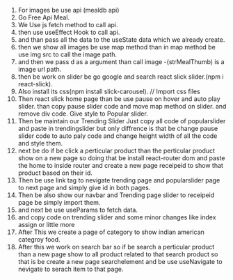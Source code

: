 1. For images be use api (mealdb api)
2. Go Free Api Meal.
3. We Use js fetch method to call api.
4. then use useEffect Hook to call api.
5. and than pass all the data to the useState data which we already create.
6. then we show all images be use map method than in map method be use img src to call the image path.
7. and then we pass d as a argument than call image -(strMealThumb) is a image url path.
8. then be work on slider be go google and search react slick slider.(npm i react-slick).
9. Also install its css(npm install slick-carousel).
// Import css files
10. Then react slick home page than be use pause on hover and auto play slider.
  than copy pause slider code and move map method on slider.
  and remove div code.
  Give style to Popular slider.
11. Then be maintain our Trending Slider Just copy all code of popularslider and paste in trendingslider
    but only diffrence is that be change pause slider code to auto paly code and change height width of 
    all the code and style them.
12. next be do if be click a perticular product than the perticular product show on a new page so doing that be install react-router dom and paste the home to inside router and create a new page receipeid to show that product based on their id.
13. Then be use link tag to nevigate trending page and popularslider page to next page and simply give id in both pages.
14. Then be also show our navbar and Trending page slider to receipeid page be simply import them.
15. and next be use useParams to fetch data.
16. and copy code on trending slider and some minor changes like index assign or little more
17. After This we create a page of category to show indian american categroy food.
18. After this we work on search bar so if be search a perticular product than a new page show to all product related to that search product so that is be create a new page searchelement and be use useNavigate to nevigate to serach item to that page.
    